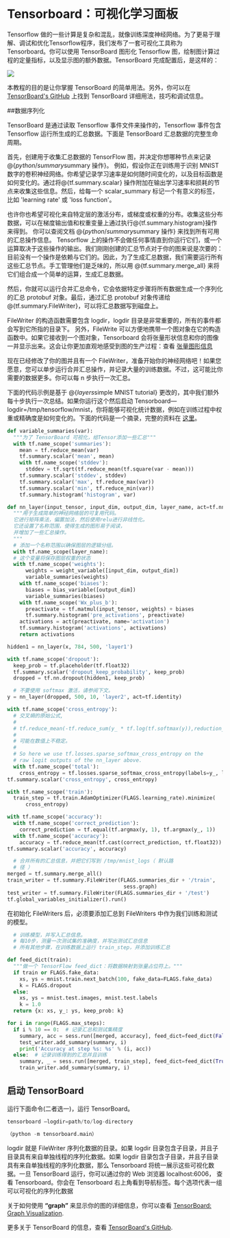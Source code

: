 # Tensorboard：可视化学习面板

Tensorflow 做的一些计算是复杂和混乱，就像训练深度神经网络。为了更易于理解、调试和优化Tensorflow程序，我们发布了一套可视化工具称为 Tensorboard。你可以使用 TensorBoard 图形化 Tensorflow 图，绘制图计算过程的定量指标，以及显示图的额外数据。TensorBoard 完成配置后，是这样的：

![](https://camo.githubusercontent.com/f0f03739a6b2a0e312f929759fab857856b7cf0c/68747470733a2f2f7777772e74656e736f72666c6f772e6f72672f696d616765732f6d6e6973745f74656e736f72626f6172642e706e67)


本教程的目的是让你掌握 TensorBoard 的简单用法。另外，你可以在 [TensorBoard's GitHub](https://github.com/tensorflow/tensorboard) 上找到 TensorBoard 详细用法，技巧和调试信息。

##数据序列化

TensorBoard 是通过读取 Tensorflow 事件文件来操作的，Tensorflow 事件包含 Tensorflow 运行所生成的汇总数据。下面是 TensorBoard 汇总数据的完整生命周期。

首先，创建用于收集汇总数据的 TensorFlow 图，并决定你想哪种节点来记录@{$python/summary$summary 操作}。
例如，假设你正在训练用于识别 MNIST 数字的卷积神经网络。你希望记录学习速率是如何随时间变化的，以及目标函数是如何变化的。通过将@{tf.summary.scalar} 操作附加在输出学习速率和损耗的节点来收集这些信息。然后，给每一个 scalar_summary 标记一个有意义的标签，比如 'learning rate' 或 'loss function'。

也许你也希望可视化来自特定层的激活分布，或梯度或权重的分布。收集这些分布数据，可以在梯度输出值和权重变量上通过执行@{tf.summary.histogram}操作来得到。
你可以查阅文档 @{$python/summary$summary 操作} 来找到所有可用的汇总操作信息。
Tensorflow 上的操作不会做任何事情直到你运行它们，或一个运算取决于这些操作的输出。我们刚刚创建的汇总节点对于你的图来说是次要的：目前没有一个操作是依赖与它们的。因此，为了生成汇总数据，我们需要运行所有这些汇总节点。手工管理他们是乏味的，所以用 @{tf.summary.merge_all} 来将它们组合成一个简单的运算，生成汇总数据。

然后，你就可以运行合并汇总命令，它会依据特定步骤将所有数据生成一个序列化的汇总 protobuf 对象。最后，通过汇总 protobuf 对象传递给@{tf.summary.FileWriter}，可以将汇总数据写到磁盘上。

FileWriter 的构造函数需要包含 logdir，logdir 目录是非常重要的，所有的事件都会写到它所指的目录下。 另外，FileWrite 可以方便地携带一个图对象在它的构造函数中。如果它接收到一个图对象，Tensorboard 会将张量形状信息和你的图像一并显示出来。这会让你更加直观地感受到图的生产过程：查看 [张量图形信息](https://www.tensorflow.org/get_started/graph_viz#tensor_shape_information)

现在已经修改了你的图并且有一个 FileWriter，准备开始你的神经网络吧！如果您愿意，您可以单步运行合并汇总操作，并记录大量的训练数据。不过，这可能比你需要的数据更多。你可以每 n 步执行一次汇总。

下面的代码示例是基于 @{$layers$simple MNIST tutorial} 更改的，其中我们额外每十步执行一次总结。如果你运行这个然后启动 Tensorboard—logdir=/tmp/tensorflow/mnist，你将能够可视化统计数据，例如在训练过程中权重或精确度是如何变化的。下面的代码是一个摘录，完整的资料在 [这里](https://www.tensorflow.org/code/tensorflow/examples/tutorials/mnist/mnist_with_summaries.py)。

```python
def variable_summaries(var):
  """为了 TensorBoard 可视化，给Tensor添加一些汇总"""
  with tf.name_scope('summaries'):
    mean = tf.reduce_mean(var)
    tf.summary.scalar('mean', mean)
    with tf.name_scope('stddev'):
      stddev = tf.sqrt(tf.reduce_mean(tf.square(var - mean)))
    tf.summary.scalar('stddev', stddev)
    tf.summary.scalar('max', tf.reduce_max(var))
    tf.summary.scalar('min', tf.reduce_min(var))
    tf.summary.histogram('histogram', var)

def nn_layer(input_tensor, input_dim, output_dim, layer_name, act=tf.nn.relu):
  """用于生成简单的神经网络层的可复用代码。
  它进行矩阵乘法，偏置加法，然后使用relu进行非线性化。
  它还设置了名称范围，使得生成的图形易于阅读，
  并增加了一些汇总操作。
  """
  # 添加一个名称范围以确保图层的逻辑分组。
  with tf.name_scope(layer_name):
  # 这个变量将保存图层权重的状态
  with tf.name_scope('weights'):
      weights = weight_variable([input_dim, output_dim])
      variable_summaries(weights)
    with tf.name_scope('biases'):
      biases = bias_variable([output_dim])
      variable_summaries(biases)
    with tf.name_scope('Wx_plus_b'):
      preactivate = tf.matmul(input_tensor, weights) + biases
      tf.summary.histogram('pre_activations', preactivate)
    activations = act(preactivate, name='activation')
    tf.summary.histogram('activations', activations)
    return activations

hidden1 = nn_layer(x, 784, 500, 'layer1')

with tf.name_scope('dropout'):
  keep_prob = tf.placeholder(tf.float32)
  tf.summary.scalar('dropout_keep_probability', keep_prob)
  dropped = tf.nn.dropout(hidden1, keep_prob)

  # 不要使用 softmax 激活，请参阅下文。
y = nn_layer(dropped, 500, 10, 'layer2', act=tf.identity)

with tf.name_scope('cross_entropy'):
  # 交叉熵的原始公式,
  #
  # tf.reduce_mean(-tf.reduce_sum(y_ * tf.log(tf.softmax(y)),reduction_indices=[1]))
  #
  # 可能在数值上不稳定。
  #
  # So here we use tf.losses.sparse_softmax_cross_entropy on the
  # raw logit outputs of the nn_layer above.
  with tf.name_scope('total'):
    cross_entropy = tf.losses.sparse_softmax_cross_entropy(labels=y_, logits=y)
tf.summary.scalar('cross_entropy', cross_entropy)

with tf.name_scope('train'):
  train_step = tf.train.AdamOptimizer(FLAGS.learning_rate).minimize(
      cross_entropy)

with tf.name_scope('accuracy'):
  with tf.name_scope('correct_prediction'):
    correct_prediction = tf.equal(tf.argmax(y, 1), tf.argmax(y_, 1))
  with tf.name_scope('accuracy'):
    accuracy = tf.reduce_mean(tf.cast(correct_prediction, tf.float32))
tf.summary.scalar('accuracy', accuracy)

  # 合并所有的汇总信息，并把它们写到 /tmp/mnist_logs（ 默认路
  # 径 ）
merged = tf.summary.merge_all()
train_writer = tf.summary.FileWriter(FLAGS.summaries_dir + '/train',
                                      sess.graph)
test_writer = tf.summary.FileWriter(FLAGS.summaries_dir + '/test')
tf.global_variables_initializer().run()

```
在初始化 FileWriters 后，必须要添加汇总到 FileWriters 中作为我们训练和测试的模型。

```python
  # 训练模型，并写入汇总信息。
  # 每10步，测量一次测试集的准确度，并写出测试汇总信息
  # 所有其他步骤，在训练数据上运行 train_step，并添加训练汇总

def feed_dict(train):
  """做一个 TensorFlow feed_dict：将数据映射到张量占位符上。"""
  if train or FLAGS.fake_data:
    xs, ys = mnist.train.next_batch(100, fake_data=FLAGS.fake_data)
    k = FLAGS.dropout
  else:
    xs, ys = mnist.test.images, mnist.test.labels
    k = 1.0
  return {x: xs, y_: ys, keep_prob: k}

for i in range(FLAGS.max_steps):
  if i % 10 == 0:  # 记录汇总和测试集精度
    summary, acc = sess.run([merged, accuracy], feed_dict=feed_dict(False))
    test_writer.add_summary(summary, i)
    print('Accuracy at step %s: %s' % (i, acc))
  else:  # 记录训练得到的汇总并且训练
    summary, _ = sess.run([merged, train_step], feed_dict=feed_dict(True))
    train_writer.add_summary(summary, i)

```


## 启动 TensorBoard

运行下面命令(二者选一)，运行 TensorBoard。


```python
tensorboard —logdir=path/to/log-directory

（python -m tensorboard.main）

```


logdir 就是 FileWriter 序列化数据的目录。如果 logdir 目录包含子目录，并且子目录具有来自单独线程的序列化数据。如果 logdir 目录包含子目录，并且子目录具有来自单独线程的序列化数据，那么 Tensorboard 将统一展示这些可视化数据。一旦 TensorBoard 运行，你可以通过你的 Web 浏览器 localhost:6006， 查看 Tensorboard。你会在 Tensorboard 右上角看到导航标签。每个选项代表一组可以可视化的序列化数据

关于如何使用 **“graph”** 来显示你的图的详细信息，你可以查看 [TensorBoard: Graph Visualization](https://www.tensorflow.org/get_started/graph_viz).

更多关于 TensorBoard 的信息，查看 [TensorBoard's GitHub](https://github.com/tensorflow/tensorboard).
